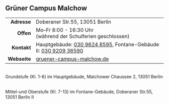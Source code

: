 ## Grüner Campus Malchow

|||
-:|:-
**Adresse** |      Doberaner Str.55, 13051 Berlin
**Offen** |        Mo–Fr 8:00 - 16:30 Uhr<br>(während der Schulferien geschlossen)
**Kontakt** |      Hauptgebäude: <a href="tel:+493096248595">030 9624 8595</a>, Fontane-Gebäude II: <a href="tel:+4930920936590">030 9209 36590</a>       
**Webseite** |      <a target="_blank" href="http://www.gruener-campus-malchow.de/">gruener-campus-malchow.de</a>

<div id="gmap"></div><br>
Grundstufe (Kl. 1-6) im Hauptgebäude, Malchower Chaussee 2, 13051 Berlin<br>
<script>window.onload = showMap('Malchower Chaussee 2, 13051 Berlin', 0, 'gmap_mini')</script><br>

Mittel-und Oberstufe (Kl. 7-13) im Fontane-Gebäude, Doberaner Str.55, 13051 Berlin II
